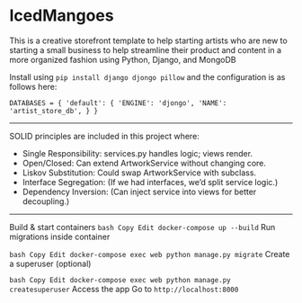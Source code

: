 # IcedMangoes
This is a creative storefront template to help starting artists who are new to starting a small business to help streamline their product and content in a more organized fashion using Python, Django, and MongoDB

Install using `pip install django djongo pillow` and the configuration is as follows here:

`
DATABASES = {
    'default': {
        'ENGINE': 'djongo',
        'NAME': 'artist_store_db',
    }
}
`

-------------------------------------------------------------------------------
SOLID principles are included in this project where:
- Single Responsibility: services.py handles logic; views render.
- Open/Closed: Can extend ArtworkService without changing core.
- Liskov Substitution: Could swap ArtworkService with subclass.
- Interface Segregation: (If we had interfaces, we’d split service logic.)
- Dependency Inversion: (Can inject service into views for better decoupling.)
-------------------------------------------------------------------------------
Build & start containers
`
bash
Copy
Edit
docker-compose up --build
`
Run migrations inside container

`
bash
Copy
Edit
docker-compose exec web python manage.py migrate
`
Create a superuser (optional)

`
bash
Copy
Edit
docker-compose exec web python manage.py createsuperuser
`
Access the app
Go to `http://localhost:8000`

